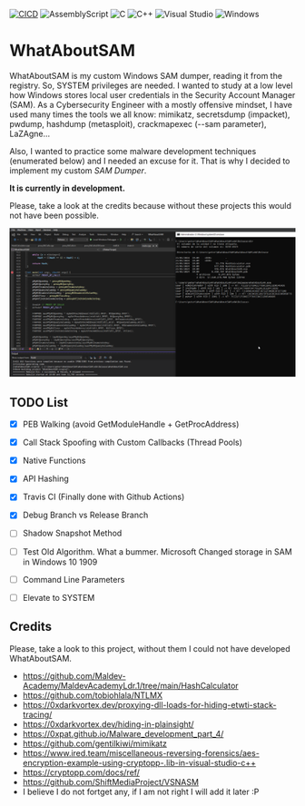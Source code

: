 [![CICD](https://github.com/PeterGabaldon/WhatAboutSAM/actions/workflows/cicd.yml/badge.svg?branch=main)](https://github.com/PeterGabaldon/WhatAboutSAM/actions/workflows/cicd.yml)
![AssemblyScript](https://img.shields.io/badge/assembly%20script-%23000000.svg?style=for-the-badge&logo=assemblyscript&logoColor=white)
![C](https://img.shields.io/badge/c-%2300599C.svg?style=for-the-badge&logo=c&logoColor=white)
![C++](https://img.shields.io/badge/c++-%2300599C.svg?style=for-the-badge&logo=c%2B%2B&logoColor=white)
![Visual Studio](https://img.shields.io/badge/Visual%20Studio-5C2D91.svg?style=for-the-badge&logo=visual-studio&logoColor=white)
![Windows](https://img.shields.io/badge/Windows-0078D6?style=for-the-badge&logo=windows&logoColor=white)

# WhatAboutSAM

WhatAboutSAM is my custom Windows SAM dumper, reading it from the registry. So, SYSTEM privileges are needed. I wanted to study at a low level how Windows stores local user credentials in the Security Account Manager (SAM). As a Cybersecurity Engineer with a mostly offensive mindset, I have used many times the tools we all know: mimikatz, secretsdump (impacket), pwdump, hashdump (metasploit), crackmapexec (--sam parameter), LaZAgne...

Also, I wanted to practice some malware development techniques (enumerated below) and I needed an excuse for it. That is why I decided to implement my custom *SAM Dumper*.

**It is currently in development.**

Please, take a look at the credits because without these projects this would not have been possible.

![Sample execution](/img/sample.exec.png)

## TODO List

- [x] PEB Walking (avoid GetModuleHandle + GetProcAddress)
- [x] Call Stack Spoofing with Custom Callbacks (Thread Pools)
- [x] Native Functions
- [x] API Hashing
- [x] Travis CI (Finally done with Github Actions)
- [x] Debug Branch vs Release Branch
- [ ] Shadow Snapshot Method
- [ ] Test Old Algorithm. What a bummer. Microsoft Changed storage in SAM in Windows 10 1909
- [ ] Command Line Parameters
- [ ] Elevate to SYSTEM


## Credits

Please, take a look to this project, without them I could not have developed WhatAboutSAM.

- https://github.com/Maldev-Academy/MaldevAcademyLdr.1/tree/main/HashCalculator
- https://github.com/tobiohlala/NTLMX
- https://0xdarkvortex.dev/proxying-dll-loads-for-hiding-etwti-stack-tracing/
- https://0xdarkvortex.dev/hiding-in-plainsight/
- https://0xpat.github.io/Malware_development_part_4/
- https://github.com/gentilkiwi/mimikatz
- https://www.ired.team/miscellaneous-reversing-forensics/aes-encryption-example-using-cryptopp-.lib-in-visual-studio-c++
- https://cryptopp.com/docs/ref/
- https://github.com/ShiftMediaProject/VSNASM
- I believe I do not fortget any, if I am not right I will add it later :P


